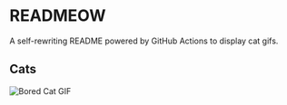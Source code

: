 # READMEOW

A self-rewriting README powered by GitHub Actions to display cat gifs.

## Cats

![Bored Cat GIF](https://media2.giphy.com/media/mlvseq9yvZhba/200.gif?cid=9acd02dan3xi5wj8orgr5jd53s7wosit9hb5zwp38861as4b&ep=v1_gifs_search&rid=200.gif&ct=g)
